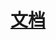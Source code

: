 <!--
 * @Author: Wanko
 * @Date: 2024-01-09 14:59:13
 * @LastEditors: Wanko
 * @LastEditTime: 2024-01-09 15:03:32
 * @Description: 
-->
# [文档]()